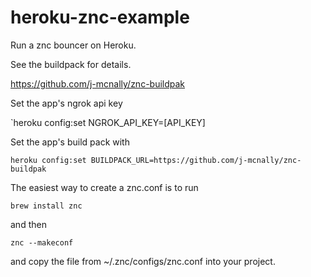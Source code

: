 heroku-znc-example
==================

Run a znc bouncer on Heroku.

See the buildpack for details.

https://github.com/j-mcnally/znc-buildpak

Set the app's ngrok api key

`heroku config:set NGROK_API_KEY=[API_KEY]

Set the app's build pack with

`heroku config:set BUILDPACK_URL=https://github.com/j-mcnally/znc-buildpak`

The easiest way to create a znc.conf is to run

`brew install znc`

and then

`znc --makeconf`

and copy the file from ~/.znc/configs/znc.conf into your project.

